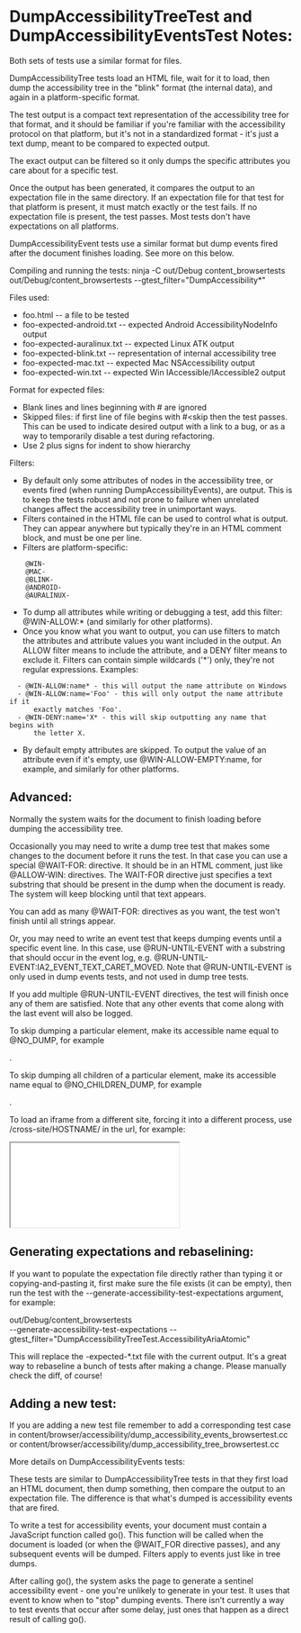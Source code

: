 # DumpAccessibilityTreeTest and DumpAccessibilityEventsTest Notes:

Both sets of tests use a similar format for files.

DumpAccessibilityTree tests load an HTML file, wait for it to load, then
dump the accessibility tree in the "blink" format (the internal data),
and again in a platform-specific format.

The test output is a compact text representation of the accessibility tree
for that format, and it should be familiar if you're familiar with the
accessibility protocol on that platform, but it's not in a standardized
format - it's just a text dump, meant to be compared to expected output.

The exact output can be filtered so it only dumps the specific attributes
you care about for a specific test.

Once the output has been generated, it compares the output to an expectation
file in the same directory. If an expectation file for that test for that
platform is present, it must match exactly or the test fails. If no
expectation file is present, the test passes. Most tests don't have
expectations on all platforms.

DumpAccessibilityEvent tests use a similar format but dump events fired after
the document finishes loading. See more on this below.

Compiling and running the tests:
ninja -C out/Debug content_browsertests
out/Debug/content_browsertests --gtest_filter="DumpAccessibility*"

Files used:

* foo.html -- a file to be tested
* foo-expected-android.txt -- expected Android AccessibilityNodeInfo output
* foo-expected-auralinux.txt -- expected Linux ATK output
* foo-expected-blink.txt -- representation of internal accessibility tree
* foo-expected-mac.txt -- expected Mac NSAccessibility output
* foo-expected-win.txt -- expected Win IAccessible/IAccessible2 output

Format for expected files:

* Blank lines and lines beginning with # are ignored
* Skipped files: if first line of file begins with #<skip then the
  test passes. This can be used to indicate desired output with a link
  to a bug, or as a way to temporarily disable a test during refactoring.
* Use 2 plus signs for indent to show hierarchy

Filters:

* By default only some attributes of nodes in the accessibility tree, or
  events fired (when running DumpAccessibilityEvents), are output.
  This is to keep the tests robust and not prone to failure when unrelated
  changes affect the accessibility tree in unimportant ways.
* Filters contained in the HTML file can be used to control what is output.
  They can appear anywhere but typically they're in an HTML comment block,
  and must be one per line.
* Filters are platform-specific:
```
    @WIN-
    @MAC-
    @BLINK-
    @ANDROID-
    @AURALINUX-
```
* To dump all attributes while writing or debugging a test, add this filter:
    @WIN-ALLOW:*
  (and similarly for other platforms).
* Once you know what you want to output, you can use filters to match the
  attributes and attribute values you want included in the output. An
  ALLOW filter means to include the attribute, and a DENY filter means to
  exclude it. Filters can contain simple wildcards ('*') only, they're not
  regular expressions. Examples:
```
  - @WIN-ALLOW:name* - this will output the name attribute on Windows
  - @WIN-ALLOW:name='Foo' - this will only output the name attribute if it
      exactly matches 'Foo'.
  - @WIN-DENY:name='X* - this will skip outputting any name that begins with
      the letter X.
```
* By default empty attributes are skipped. To output the value of an attribute
  even if it's empty, use @WIN-ALLOW-EMPTY:name, for example, and similarly
  for other platforms.

## Advanced:

Normally the system waits for the document to finish loading before dumping
the accessibility tree.

Occasionally you may need to write a dump tree test that makes some changes to
the document before it runs the test. In that case you can use a special
@WAIT-FOR: directive. It should be in an HTML comment, just like
@ALLOW-WIN: directives. The WAIT-FOR directive just specifies a text substring
that should be present in the dump when the document is ready. The system
will keep blocking until that text appears.

You can add as many @WAIT-FOR: directives as you want, the test won't finish
until all strings appear.

Or, you may need to write an event test that keeps dumping events until a
specific event line. In this case, use @RUN-UNTIL-EVENT with a substring that
should occur in the event log, e.g. @RUN-UNTIL-EVENT:IA2_EVENT_TEXT_CARET_MOVED.
Note that @RUN-UNTIL-EVENT is only used in dump events tests, and not used in
dump tree tests.

If you add multiple @RUN-UNTIL-EVENT directives, the test will finish once any
of them are satisfied. Note that any other events that come along with the last
event will also be logged.

To skip dumping a particular element, make its accessible name equal to
@NO_DUMP, for example <div aria-label="@NO_DUMP"></div>.

To skip dumping all children of a particular element, make its accessible
name equal to @NO_CHILDREN_DUMP, for example
<div aria-label="@NO_CHILDREN_DUMP"></div>.

To load an iframe from a different site, forcing it into a different process,
use /cross-site/HOSTNAME/ in the url, for example:
  <iframe src="cross-site/1.com/accessibility/html/frame.html"></iframe>

## Generating expectations and rebaselining:

If you want to populate the expectation file directly rather than typing it
or copying-and-pasting it, first make sure the file exists (it can be empty),
then run the test with the --generate-accessibility-test-expectations
argument, for example:

  out/Debug/content_browsertests \
    --generate-accessibility-test-expectations
    --gtest_filter="DumpAccessibilityTreeTest.AccessibilityAriaAtomic"

This will replace the -expected-*.txt file with the current output. It's
a great way to rebaseline a bunch of tests after making a change. Please
manually check the diff, of course!

## Adding a new test:

If you are adding a new test file remember to add a corresponding test case in
content/browser/accessibility/dump_accessibility_events_browsertest.cc
or
content/browser/accessibility/dump_accessibility_tree_browsertest.cc

More details on DumpAccessibilityEvents tests:

These tests are similar to DumpAccessibilityTree tests in that they first
load an HTML document, then dump something, then compare the output to
an expectation file. The difference is that what's dumped is accessibility
events that are fired.

To write a test for accessibility events, your document must contain a
JavaScript function called go(). This function will be called when the document
is loaded (or when the @WAIT_FOR directive passes), and any subsequent
events will be dumped. Filters apply to events just like in tree dumps.

After calling go(), the system asks the page to generate a sentinel
accessibility event - one you're unlikely to generate in your test. It uses
that event to know when to "stop" dumping events. There isn't currently a
way to test events that occur after some delay, just ones that happen as
a direct result of calling go().
